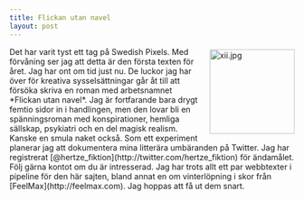 ```yaml
---
title: Flickan utan navel
layout: post
---
```


<img src="http://swedishpixels.com/bilder/xii.jpg" alt="xii.jpg" title="xii.jpg" border="0" width="150" height="150" style="float: right; margin: 4px 0 8px 8px;" />
Det har varit tyst ett tag på Swedish Pixels. Med förvåning ser jag att detta är den första texten för året. Jag har ont om tid just nu. De luckor jag har över för kreativa sysselsättningar går åt till att försöka skriva en roman med arbetsnamnet *Flickan utan navel*. Jag är fortfarande bara drygt femtio sidor in i handlingen, men den lovar bli en spänningsroman med konspirationer, hemliga sällskap, psykiatri och en del magisk realism. Kanske en smula naket också.
Som ett experiment planerar jag att dokumentera mina litterära umbäranden på Twitter. Jag har registrerat [@hertze_fiktion](http://twitter.com/hertze_fiktion) för ändamålet. Följ gärna kontot om du är intresserad.
Jag har trots allt ett par webbtexter i pipeline för den här sajten, bland annat en om vinterlöpning i skor från [FeelMax](http://feelmax.com). Jag hoppas att få ut dem snart.
